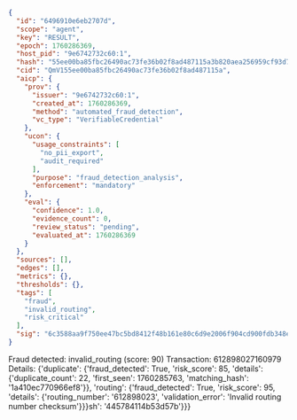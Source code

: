 ```json
{
  "id": "6496910e6eb2707d",
  "scope": "agent",
  "key": "RESULT",
  "epoch": 1760286369,
  "host_pid": "9e6742732c60:1",
  "hash": "55ee00ba85fbc26490ac73fe36b02f8ad487115a3b820aea256959cf93d7ed0b",
  "cid": "QmV155ee00ba85fbc26490ac73fe36b02f8ad487115a",
  "aicp": {
    "prov": {
      "issuer": "9e6742732c60:1",
      "created_at": 1760286369,
      "method": "automated_fraud_detection",
      "vc_type": "VerifiableCredential"
    },
    "ucon": {
      "usage_constraints": [
        "no_pii_export",
        "audit_required"
      ],
      "purpose": "fraud_detection_analysis",
      "enforcement": "mandatory"
    },
    "eval": {
      "confidence": 1.0,
      "evidence_count": 0,
      "review_status": "pending",
      "evaluated_at": 1760286369
    }
  },
  "sources": [],
  "edges": [],
  "metrics": {},
  "thresholds": {},
  "tags": [
    "fraud",
    "invalid_routing",
    "risk_critical"
  ],
  "sig": "6c3588aa9f750ee47bc5bd8412f48b161e80c6d9e2006f904cd900fdb348e9ae"
}
```

Fraud detected: invalid_routing (score: 90)
Transaction: 612898027160979
Details: {'duplicate': {'fraud_detected': True, 'risk_score': 85, 'details': {'duplicate_count': 22, 'first_seen': 1760285763, 'matching_hash': '1a410ec770966ef8'}}, 'routing': {'fraud_detected': True, 'risk_score': 95, 'details': {'routing_number': '612898023', 'validation_error': 'Invalid routing number checksum'}}}sh': '445784114b53d57b'}}}